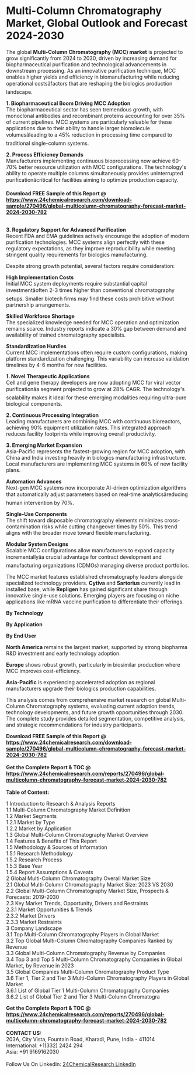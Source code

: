 <h1>Multi-Column Chromatography Market, Global Outlook and Forecast 2024-2030</h1><p>The global <strong>Multi-Column Chromatography (MCC) market</strong> is projected to grow significantly from 2024 to 2030, driven by increasing demand for biopharmaceutical purification and technological advancements in downstream processing. As an innovative purification technique, MCC enables higher yields and efficiency in biomanufacturing while reducing operational costsâfactors that are reshaping the biologics production landscape.</p><p><strong>1. Biopharmaceutical Boom Driving MCC Adoption</strong><br>
The biopharmaceutical sector has seen tremendous growth, with monoclonal antibodies and recombinant proteins accounting for over 35% of current pipelines. MCC systems are particularly valuable for these applications due to their ability to handle larger biomolecule volumesâleading to a 45% reduction in processing time compared to traditional single-column systems.</p><p><strong>2. Process Efficiency Demands</strong><br>
Manufacturers implementing continuous bioprocessing now achieve 60-70% better resource utilization with MCC configurations. The technology's ability to operate multiple columns simultaneously provides uninterrupted purificationâcritical for facilities aiming to optimize production capacity.</p><div><b>Download FREE Sample of this Report @ 
            <a href="https://www.24chemicalresearch.com/download-sample/270496/global-multicolumn-chromatography-forecast-market-2024-2030-782">
            https://www.24chemicalresearch.com/download-sample/270496/global-multicolumn-chromatography-forecast-market-2024-2030-782</a></b></div><br><p><strong>3. Regulatory Support for Advanced Purification</strong><br>
Recent FDA and EMA guidelines actively encourage the adoption of modern purification technologies. MCC systems align perfectly with these regulatory expectations, as they improve reproducibility while meeting stringent quality requirements for biologics manufacturing.</p><p>Despite strong growth potential, several factors require consideration:</p><p><strong>High Implementation Costs</strong><br>
	Initial MCC system deployments require substantial capital investmentâoften 2-3 times higher than conventional chromatography setups. Smaller biotech firms may find these costs prohibitive without partnership arrangements.</p><p><strong>Skilled Workforce Shortage</strong><br>
	The specialized knowledge needed for MCC operation and optimization remains scarce. Industry reports indicate a 30% gap between demand and availability of trained chromatography specialists.</p><p><strong>Standardization Hurdles</strong><br>
	Current MCC implementations often require custom configurations, making platform standardization challenging. This variability can increase validation timelines by 4-6 months for new facilities.</p><p><strong>1. Novel Therapeutic Applications</strong><br>
Cell and gene therapy developers are now adopting MCC for viral vector purificationâa segment projected to grow at 28% CAGR. The technology's scalability makes it ideal for these emerging modalities requiring ultra-pure biological components.</p><p><strong>2. Continuous Processing Integration</strong><br>
Leading manufacturers are combining MCC with continuous bioreactors, achieving 90% equipment utilization rates. This integrated approach reduces facility footprints while improving overall productivity.</p><p><strong>3. Emerging Market Expansion</strong><br>
Asia-Pacific represents the fastest-growing region for MCC adoption, with China and India investing heavily in biologics manufacturing infrastructure. Local manufacturers are implementing MCC systems in 60% of new facility plans.</p><p><strong>Automation Advances</strong><br>
	Next-gen MCC systems now incorporate AI-driven optimization algorithms that automatically adjust parameters based on real-time analyticsâreducing human intervention by 70%.</p><p><strong>Single-Use Components</strong><br>
	The shift toward disposable chromatography elements minimizes cross-contamination risks while cutting changeover times by 50%. This trend aligns with the broader move toward flexible manufacturing.</p><p><strong>Modular System Designs</strong><br>
	Scalable MCC configurations allow manufacturers to expand capacity incrementallyâa crucial advantage for contract development and manufacturing organizations (CDMOs) managing diverse product portfolios.</p><p>The MCC market features established chromatography leaders alongside specialized technology providers. <strong>Cytiva</strong> and <strong>Sartorius</strong> currently lead in installed base, while <strong>Repligen</strong> has gained significant share through innovative single-use solutions. Emerging players are focusing on niche applications like mRNA vaccine purification to differentiate their offerings.</p><p><strong>By Technology</strong></p><p><strong>By Application</strong></p><p><strong>By End User</strong></p><p><strong>North America</strong> remains the largest market, supported by strong biopharma R&amp;D investment and early technology adoption.</p><p><strong>Europe</strong> shows robust growth, particularly in biosimilar production where MCC improves cost-efficiency.</p><p><strong>Asia-Pacific</strong> is experiencing accelerated adoption as regional manufacturers upgrade their biologics production capabilities.</p><p>This analysis comes from comprehensive market research on global Multi-Column Chromatography systems, evaluating current adoption trends, technology developments, and future growth opportunities through 2030. The complete study provides detailed segmentation, competitive analysis, and strategic recommendations for industry participants.</p><div><b>Download FREE Sample of this Report @ 
            <a href="https://www.24chemicalresearch.com/download-sample/270496/global-multicolumn-chromatography-forecast-market-2024-2030-782">
            https://www.24chemicalresearch.com/download-sample/270496/global-multicolumn-chromatography-forecast-market-2024-2030-782</a></b></div><br><div><b>Get the Complete Report & TOC @ 
            <a href="https://www.24chemicalresearch.com/reports/270496/global-multicolumn-chromatography-forecast-market-2024-2030-782">
            https://www.24chemicalresearch.com/reports/270496/global-multicolumn-chromatography-forecast-market-2024-2030-782</a></b></div><br>
            <b>Table of Content:</b><p>1 Introduction to Research & Analysis Reports<br />
    1.1 Multi-Column Chromatography Market Definition<br />
    1.2 Market Segments<br />
        1.2.1 Market by Type<br />
        1.2.2 Market by Application<br />
    1.3 Global Multi-Column Chromatography Market Overview<br />
    1.4 Features & Benefits of This Report<br />
    1.5 Methodology & Sources of Information<br />
        1.5.1 Research Methodology<br />
        1.5.2 Research Process<br />
        1.5.3 Base Year<br />
        1.5.4 Report Assumptions & Caveats<br />
2 Global Multi-Column Chromatography Overall Market Size<br />
    2.1 Global Multi-Column Chromatography Market Size: 2023 VS 2030<br />
    2.2 Global Multi-Column Chromatography Market Size, Prospects & Forecasts: 2019-2030<br />
    2.3 Key Market Trends, Opportunity, Drivers and Restraints<br />
        2.3.1 Market Opportunities & Trends<br />
        2.3.2 Market Drivers<br />
        2.3.3 Market Restraints<br />
3 Company Landscape<br />
    3.1 Top Multi-Column Chromatography Players in Global Market<br />
    3.2 Top Global Multi-Column Chromatography Companies Ranked by Revenue<br />
    3.3 Global Multi-Column Chromatography Revenue by Companies<br />
    3.4 Top 3 and Top 5 Multi-Column Chromatography Companies in Global Market, by Revenue in 2023<br />
    3.5 Global Companies Multi-Column Chromatography Product Type<br />
    3.6 Tier 1, Tier 2 and Tier 3 Multi-Column Chromatography Players in Global Market<br />
        3.6.1 List of Global Tier 1 Multi-Column Chromatography Companies<br />
        3.6.2 List of Global Tier 2 and Tier 3 Multi-Column Chromatogra</p><div><b>Get the Complete Report & TOC @ 
            <a href="https://www.24chemicalresearch.com/reports/270496/global-multicolumn-chromatography-forecast-market-2024-2030-782">
            https://www.24chemicalresearch.com/reports/270496/global-multicolumn-chromatography-forecast-market-2024-2030-782</a></b></div><br><b>CONTACT US:</b><br>
            203A, City Vista, Fountain Road, Kharadi, Pune, India - 411014<br>
            International: +1(332) 2424 294<br>
            Asia: +91 9169162030 <br><br>
            Follow Us On LinkedIn: <a href="https://www.linkedin.com/company/24chemicalresearch/">24ChemicalResearch LinkedIn</a>
